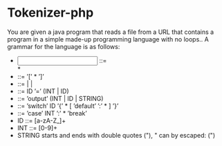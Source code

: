 # Tokenizer-php

You are given a java program that reads a file from a URL that contains
a program in a simple made-up programming language with no loops..
A grammar for the language is as follows:
* <input> ::= <section>*
* <section> ::= ’[’ <statement>* ’]’
* <statement> ::= <assignment> | <switch> | <output>
* <assignment> ::= ID ’=’ (INT | ID)
* <output> ::= ’output’ (INT | ID | STRING)
* <switch> ::= ’switch’ ID ’{’ <case>* [ ’default’ ’:’ <statement>* ] ’}’
* <case> ::= ’case’ INT ’:’ <statement>* ’break’
* ID ::= [a-zA-Z_]+
* INT ::= [0-9]+
* STRING starts and ends with double quotes ("), " can by escaped: (\")
